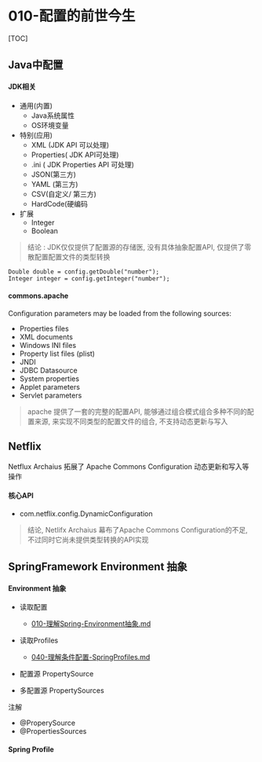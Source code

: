 # 010-配置的前世今生

[TOC]

## Java中配置

#### JDK相关

- 通用(内置)
  - Java系统属性
  - OS环境变量
- 特别(应用)
  - XML (JDK API 可以处理)
  - Properties( JDK API可处理)
  - .ini ( JDK Properties API 可处理)
  - JSON(第三方)
  - YAML (第三方)
  - CSV(自定义/ 第三方)
  - HardCode(硬编码
- 扩展
  - Integer
  - Boolean

> 结论 : JDK仅仅提供了配置源的存储医, 没有具体抽象配置API, 仅提供了零散配置配置文件的类型转换

```
Double double = config.getDouble("number");
Integer integer = config.getInteger("number");
```

#### commons.apache

Configuration parameters may be loaded from the following sources:

- Properties files
- XML documents
- Windows INI files
- Property list files (plist)
- JNDI
- JDBC Datasource
- System properties
- Applet parameters
- Servlet parameters

> apache 提供了一套的完整的配置API, 能够通过组合模式组合多种不同的配置来源, 来实现不同类型的配置文件的组合, 不支持动态更新与写入

## Netflix 

Netflux Archaius 拓展了 Apache Commons Configuration 动态更新和写入等操作

#### 核心API

- com.netflix.config.DynamicConfiguration

> 结论, Netlifx Archaius 幕布了Apache Commons Configuration的不足, 不过同时它尚未提供类型转换的API实现

## SpringFramework Environment 抽象

#### Environment 抽象

- 读取配置
  -  [010-理解Spring-Environment抽象.md](../../02-spring-framework-documentation/018-Spring-Environment抽象/010-理解Spring-Environment抽象.md) 
- 读取Profiles
  - [040-理解条件配置-SpringProfiles.md](../../02-spring-framework-documentation/018-Spring-Environment抽象/040-理解条件配置-SpringProfiles.md) 

- 配置源 PropertySource
- 多配置源 PropertySources 

注解

- @ProperySource
- @PropertiesSources

#### Spring Profile

